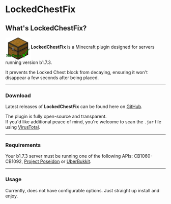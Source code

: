 # LockedChestFix
## What's LockedChestFix?
<p><img align="middle" width="80" src="assets/LockedChestFix.png" alt="LockedChestFix"><b>LockedChestFix</b> is a Minecraft plugin designed for servers running version b1.7.3.</p>
It prevents the Locked Chest block from decaying, ensuring it won't disappear a few seconds after being placed.

---
### Download
Latest releases of **LockedChestFix** can be found here on [GitHub](https://github.com/AleksandarHaralanov/LockedChestFix/releases).<br>

The plugin is fully open-source and transparent.<br>
If you'd like additional peace of mind, you're welcome to scan the `.jar` file using [VirusTotal](https://www.virustotal.com/gui/home/upload).

---
### Requirements
Your b1.7.3 server must be running one of the following APIs: CB1060-CB1092, [Project Poseidon](https://github.com/retromcorg/Project-Poseidon) or [UberBukkit](https://github.com/Moresteck/Project-Poseidon-Uberbukkit).

---
### Usage
Currently, does not have configurable options. Just straight up install and enjoy.